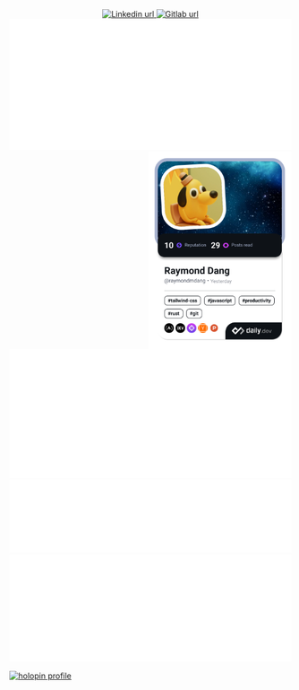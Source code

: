 <div>
  <div id="badges" align="center">
    <a href="https://linkedin.com/in/raymondmdang">
      <img src="https://img.shields.io/badge/LinkedIn-blue?style=for-the-badge&logo=linkedin&logoColor=white" alt="Linkedin url"/>
    </a>
    <a href="https://gitlab.com/raymondmdang">
      <img src="https://img.shields.io/badge/Gitlab-orange?style=for-the-badge&logo=gitlab&logoColor=white" alt="Gitlab url"/>
    </a>
  </div>
  <img src="https://raw.githubusercontent.com/raymondmdang/raymondmdang/metrics/stats.svg" alt="Stats"/>
  <a href="https://app.daily.dev/raymondmdang">
    <img src="https://raw.githubusercontent.com/raymondmdang/raymondmdang/devcard/devcard.png" width="256" alt="Devcard" align="right"/>
  </a>
  </div>
  <img src="https://raw.githubusercontent.com/raymondmdang/raymondmdang/metrics/calendar.svg" alt="Calendar"/>
  <img src="https://raw.githubusercontent.com/raymondmdang/raymondmdang/metrics/languages.svg" alt="Languages"/>
  <img src="https://raw.githubusercontent.com/raymondmdang/raymondmdang/metrics/topics.svg" alt="Topics"/>
</div>

[![holopin profile](https://holopin.me/raymondmdang)](https://holopin.io/@raymondmdang)
